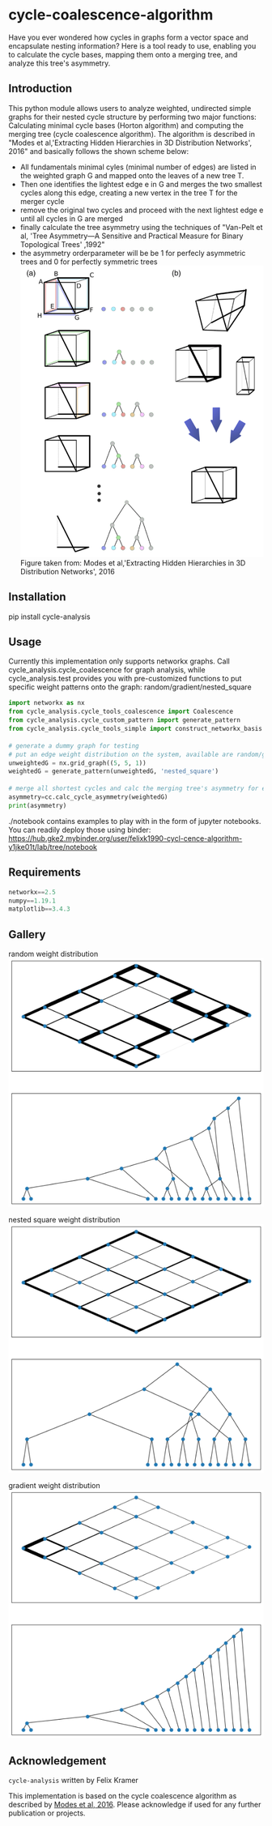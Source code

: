 # cycle-coalescence-algorithm

Have you ever wondered how cycles in graphs form a vector space and encapsulate nesting information? Here is a tool ready to use, enabling you to calculate the cycle bases, mapping them onto a merging tree, and analyze this tree's asymmetry.

##  Introduction
This python module allows users to analyze weighted, undirected simple graphs for their nested cycle structure by performing two major functions: Calculating minimal cycle bases (Horton algorithm) and computing the merging tree (cycle coalescence algorithm). The algorithm is described in "Modes et al,'Extracting Hidden Hierarchies in 3D Distribution Networks', 2016" and basically follows the shown scheme below:
  -  All fundamentals minimal cyles (minimal number of edges) are listed in the weighted graph G and mapped onto the leaves of a new tree T.
  -  Then one identifies the lightest edge e in G and merges the two smallest cycles along this edge, creating a new vertex in the tree T for the merger cycle
  -  remove the original two cycles and proceed with the next lightest edge e until all cycles in G are merged
  -  finally calculate the tree asymmetry using the techniques of "Van-Pelt et al, 'Tree Asymmetry—A Sensitive and Practical Measure for Binary Topological Trees' ,1992"
  -  the asymmetry orderparameter will be be 1 for perfecly asymmetric trees and 0 for perfectly symmetric trees
  ![modes](https://raw.githubusercontent.com/felixk1990/cycle-coalescence-algorithm/main/gallery/modes_merging_algorithm_2016.png)
  Figure taken from: Modes et al,'Extracting Hidden Hierarchies in 3D Distribution Networks', 2016


##  Installation
pip install cycle-analysis

##  Usage
Currently this implementation only supports networkx graphs.
Call cycle_analysis.cycle_coalescence for graph analysis, while cycle_analysis.test provides you with pre-customized functions to put specific weight patterns onto the graph: random/gradient/nested_square
```python
import networkx as nx
from cycle_analysis.cycle_tools_coalescence import Coalescence
from cycle_analysis.cycle_custom_pattern import generate_pattern
from cycle_analysis.cycle_tools_simple import construct_networkx_basis

# generate a dummy graph for testing
# put an edge weight distribution on the system, available are random/gradient/bigradient/nested_square
unweightedG = nx.grid_graph((5, 5, 1))
weightedG = generate_pattern(unweightedG, 'nested_square')

# merge all shortest cycles and calc the merging tree's asymmetry for each branch
asymmetry=cc.calc_cycle_asymmetry(weightedG)
print(asymmetry)
```
./notebook contains examples to play with in the form of jupyter notebooks. You can readily deploy those using binder:
https://hub.gke2.mybinder.org/user/felixk1990-cycl-cence-algorithm-y1jke01t/lab/tree/notebook
##  Requirements
```python
networkx==2.5
numpy==1.19.1
matplotlib==3.4.3
```
##  Gallery
random weight distribution\
![random](https://raw.githubusercontent.com/felixk1990/cycle-coalescence-algorithm/main/gallery/random.png)

nested square weight distribution\
![nested](https://raw.githubusercontent.com/felixk1990/cycle-coalescence-algorithm/main/gallery/nested_square.png)

gradient weight distribution\
![gradient](https://raw.githubusercontent.com/felixk1990/cycle-coalescence-algorithm/main/gallery/gradient.png)
## Acknowledgement
```cycle-analysis``` written by Felix Kramer

This implementation is based on the cycle coalescence algorithm as described by [Modes et al, 2016](https://journals.aps.org/prx/pdf/10.1103/PhysRevX.6.031009). Please acknowledge if used for any further publication or projects.
